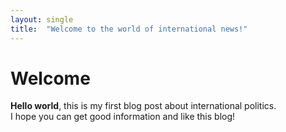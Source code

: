 ```yaml
---
layout: single
title:  "Welcome to the world of international news!"
---
```


# Welcome

**Hello world**, this is my first blog post about international politics.  
I hope you can get good information and like this blog!
